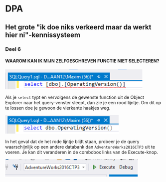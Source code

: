 # DPA
## Het grote "ik doe niks verkeerd maar da werkt hier ni"-kennissysteem
### Deel 6
#### WAAROM KAN IK MIJN ZELFGESCHREVEN FUNCTIE NIET SELECTEREN?

![error](afbeeldingen/functionerror.png)

Als je `select` typt en vervolgens de gewenste function uit de Object Explorer naar het query-venster sleept, dan zie je een rood lijntje. Om dit op te lossen doe je gewoon de vierkante haakjes weg.

![error fixed](afbeeldingen/errorfixed.png)

In het geval dat de het rode lijntje blijft staan, probeer je de query waarschijnlijk op een andere databank dan `AdventureWorks2016CTP3` uit te voeren. Je kan dit veranderen in de combobox links van de Execute-knop.

![selecteer database](afbeeldingen/selectadvw.png)
